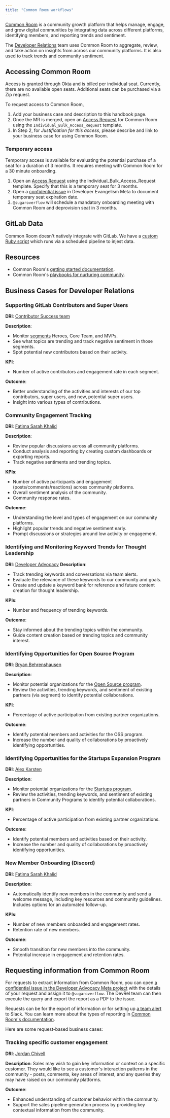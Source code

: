 ```yaml
---
title: "Common Room workflows"
---
```


[Common Room](https://www.commonroom.io/docs/get-started/) is a community growth platform that helps manage, engage, and grow digital communities by integrating data across different platforms, identifying members, and reporting trends and sentiment.

The [Developer Relations](/handbook/marketing/developer-relations/) team uses Common Room to aggregate, review, and take action on insights from across our community platforms. It is also used to track trends and community sentiment.

## Accessing Common Room

Access is granted through Okta and is billed per individual seat. Currently, there are no available open seats. Additional seats can be purchased via a Zip request.

To request access to Common Room,

1. Add your business case and description to this handbook page.
2. Once the MR is merged, open an [Access Request](/handbook/security/corporate/end-user-services/onboarding-access-requests/access-requests/) for Common Room using the `Individual_Bulk_Access_Request` template.
3. In Step 2, for _Justification for this access_, please describe and link to your business case for using Common Room.

### Temporary access

Temporary access is available for evaluating the potential purchase of a seat for a duration of 3 months. It requires meeting with Common Room for a 30 minute onboarding.

1. Open an [Access Request](/handbook/security/corporate/end-user-services/onboarding-access-requests/access-requests/) using the Individual_Bulk_Access_Request template. Specify that this is a temporary seat for 3 months.
2. Open a [confidential issue](https://gitlab.com/gitlab-com/marketing/developer-relations/developer-advocacy/developer-advocacy-meta/-/issues/new?issuable_template=common-room-temporary-access) in Developer Evangelism Meta to document temporary seat expiration date.
3. `@sugaroverflow` will schedule a mandatory onboarding meeting with Common Room and deprovision seat in 3 months.

## GitLab Data

Common Room doesn't natively integrate with GitLab.
We have a [custom Ruby script](https://gitlab.com/gitlab-org/developer-relations/gitlab-common-room-api-source)
which runs via a scheduled pipeline to injest data.

## Resources

* Common Room's [getting started documentation](https://www.commonroom.io/docs/get-started/).
* Common Room's [playbooks for nurturing community](https://www.commonroom.io/resources/).

## Business Cases for Developer Relations

### Supporting GitLab Contributors and Super Users

**DRI**: [Contributor Success team](/handbook/marketing/developer-relations/contributor-success/)

**Description**:

* Monitor [segments](https://www.commonroom.io/docs/using-common-room/segments/) Heroes, Core Team, and MVPs.
* See what topics are trending and track negative sentiment in those segments.
* Spot potential new contributors based on their activity.

**KPI**:

* Number of active contributors and engagement rate in each segment.

**Outcome**:

* Better understanding of the activities and interests of our top contributors, super users, and new, potential super users.
* Insight into various types of contributions.

### Community Engagement Tracking

**DRI**: [Fatima Sarah Khalid](https://gitlab.com/sugaroverflow)

**Description**:

* Review popular discussions across all community platforms.
* Conduct analysis and reporting by creating custom dashboards or exporting reports.
* Track negative sentiments and trending topics.

**KPIs**:

* Number of active participants and engagement (posts/comments/reactions) across community platforms.
* Overall sentiment analysis of the community.
* Community response rates.

**Outcome**:

* Understanding the level and types of engagement on our community platforms.
* Highlight popular trends and negative sentiment early.
* Prompt discussions or strategies around low activity or engagement.

### Identifying and Monitoring Keyword Trends for Thought Leadership

**DRI**: [Developer Advocacy](/handbook/marketing/developer-relations/developer-advocacy/)
**Description**:

* Track trending keywords and conversations via team alerts.
* Evaluate the relevance of these keywords to our community and goals.
* Create and update a keyword bank for reference and future content creation for thought leadership.

**KPIs**:

* Number and frequency of trending keywords.

**Outcome**:

* Stay informed about the trending topics within the community.
* Guide content creation based on trending topics and community interest.

### Identifying Opportunities for Open Source Program

**DRI**: [Bryan Behrenshausen](https://gitlab.com/bbehr)

**Description**:

* Monitor potential organizations for the [Open Source program](/handbook/marketing/developer-relations/community-programs/open-source-program/).
* Review the activities, trending keywords, and sentiment of existing partners (via segment) to identify potential collaborations.

**KPI**:

* Percentage of active participation from existing partner organizations.

**Outcome**:

* Identify potential members and activities for the OSS program.
* Increase the number and quality of collaborations by proactively identifying opportunities.

### Identifying Opportunities for the Startups Expansion Program

**DRI**: [Alex Karsten](https://gitlab.com/akarsten1)

**Description**:

* Monitor potential organizations for the [Startups program](/handbook/marketing/developer-relations/community-programs/startups-program/).
* Review the activities, trending keywords, and sentiment of existing partners in Community Programs to identify potential collaborations.

**KPI**:

* Percentage of active participation from existing partner organizations.

**Outcome**:

* Identify potential members and activities based on their activity.
* Increase the number and quality of collaborations by proactively identifying opportunities.

### New Member Onboarding (Discord)

**DRI**: [Fatima Sarah Khalid](https://gitlab.com/sugaroverflow)

**Description**:

* Automatically identify new members in the community and send a welcome message, including key resources and community guidelines. Includes options for an automated follow-up.

**KPIs**:

* Number of new members onboarded and engagement rates.
* Retention rate of new members.

**Outcome**:

* Smooth transition for new members into the community.
* Potential increase in engagement and retention rates.

## Requesting information from Common Room

For requests to extract information from Common Room, you can open [a confidential issue in the Developer Advocacy Meta project](https://gitlab.com/gitlab-com/marketing/developer-relations/developer-advocacy/de-tmm-meta/-/issues) with the details of your request and assign it to `@sugaroverflow`. The DevRel team can then execute the query and export the report as a PDF to the issue.

Requests can be for the export of information or for setting up [a team alert](https://www.commonroom.io/docs/using-common-room/team-alerts-page/) to Slack. You can learn more about the types of reporting in [Common Room's documentation](https://www.commonroom.io/docs/using-common-room/reporting-page/room-overview/).

Here are some request-based business cases:

### Tracking specific customer engagement

**DRI**: [Jordan Chivell](https://gitlab.com/jchivell)

**Description**:
Sales may wish to gain key information or context on a specific customer. They would like to see a customer's interaction patterns in the community - posts, comments, key areas of interest, and any queries they may have raised on our community platforms.

**Outcome**:

* Enhanced understanding of customer behavior within the community.
* Support the sales pipeline generation process by providing key contextual information from the community.

